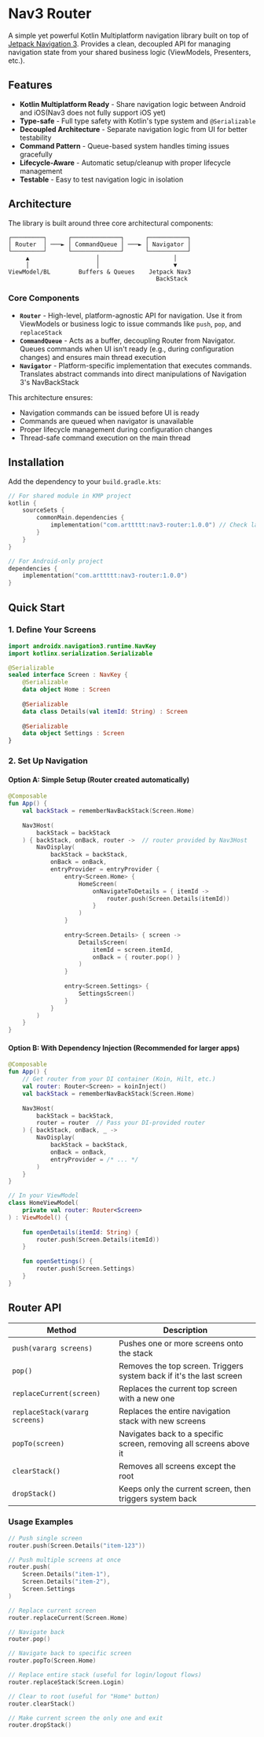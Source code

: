 # Nav3 Router

A simple yet powerful Kotlin Multiplatform navigation library built on top of [Jetpack Navigation 3](https://developer.android.com/jetpack/androidx/releases/navigation3). Provides a clean, decoupled API for managing navigation state from your shared business logic (ViewModels, Presenters, etc.).

## Features

- **Kotlin Multiplatform Ready** - Share navigation logic between Android and iOS(Nav3 does not fully support iOS yet)
- **Type-safe** - Full type safety with Kotlin's type system and `@Serializable`
- **Decoupled Architecture** - Separate navigation logic from UI for better testability
- **Command Pattern** - Queue-based system handles timing issues gracefully
- **Lifecycle-Aware** - Automatic setup/cleanup with proper lifecycle management
- **Testable** - Easy to test navigation logic in isolation

## Architecture

The library is built around three core architectural components:

```
┌─────────┐      ┌──────────────┐      ┌───────────┐
│ Router  │ ───► │ CommandQueue │ ───► │ Navigator │
└─────────┘      └──────────────┘      └───────────┘
     ▲                   │                     │
     │                   │                     ▼
ViewModel/BL        Buffers & Queues    Jetpack Nav3
                                          BackStack
```

### Core Components

- **`Router`** - High-level, platform-agnostic API for navigation. Use it from ViewModels or business logic to issue commands like `push`, `pop`, and `replaceStack`
- **`CommandQueue`** - Acts as a buffer, decoupling Router from Navigator. Queues commands when UI isn't ready (e.g., during configuration changes) and ensures main thread execution
- **`Navigator`** - Platform-specific implementation that executes commands. Translates abstract commands into direct manipulations of Navigation 3's NavBackStack

This architecture ensures:
- Navigation commands can be issued before UI is ready
- Commands are queued when navigator is unavailable
- Proper lifecycle management during configuration changes
- Thread-safe command execution on the main thread

## Installation

Add the dependency to your `build.gradle.kts`:

```kotlin
// For shared module in KMP project
kotlin {
    sourceSets {
        commonMain.dependencies {
            implementation("com.arttttt:nav3-router:1.0.0") // Check latest version
        }
    }
}

// For Android-only project
dependencies {
    implementation("com.arttttt:nav3-router:1.0.0")
}
```

## Quick Start

### 1. Define Your Screens

```kotlin
import androidx.navigation3.runtime.NavKey
import kotlinx.serialization.Serializable

@Serializable
sealed interface Screen : NavKey {
    @Serializable
    data object Home : Screen
    
    @Serializable
    data class Details(val itemId: String) : Screen
    
    @Serializable
    data object Settings : Screen
}
```

### 2. Set Up Navigation

#### Option A: Simple Setup (Router created automatically)

```kotlin
@Composable
fun App() {
    val backStack = rememberNavBackStack(Screen.Home)
    
    Nav3Host(
        backStack = backStack
    ) { backStack, onBack, router ->  // router provided by Nav3Host
        NavDisplay(
            backStack = backStack,
            onBack = onBack,
            entryProvider = entryProvider {
                entry<Screen.Home> {
                    HomeScreen(
                        onNavigateToDetails = { itemId ->
                            router.push(Screen.Details(itemId))
                        }
                    )
                }
                
                entry<Screen.Details> { screen ->
                    DetailsScreen(
                        itemId = screen.itemId,
                        onBack = { router.pop() }
                    )
                }
                
                entry<Screen.Settings> {
                    SettingsScreen()
                }
            }
        )
    }
}
```

#### Option B: With Dependency Injection (Recommended for larger apps)

```kotlin
@Composable
fun App() {
    // Get router from your DI container (Koin, Hilt, etc.)
    val router: Router<Screen> = koinInject()
    val backStack = rememberNavBackStack(Screen.Home)
    
    Nav3Host(
        backStack = backStack,
        router = router  // Pass your DI-provided router
    ) { backStack, onBack, _ ->
        NavDisplay(
            backStack = backStack,
            onBack = onBack,
            entryProvider = /* ... */
        )
    }
}

// In your ViewModel
class HomeViewModel(
    private val router: Router<Screen>
) : ViewModel() {
    
    fun openDetails(itemId: String) {
        router.push(Screen.Details(itemId))
    }
    
    fun openSettings() {
        router.push(Screen.Settings)
    }
}
```

## Router API

| Method | Description |
|--------|-------------|
| `push(vararg screens)` | Pushes one or more screens onto the stack |
| `pop()` | Removes the top screen. Triggers system back if it's the last screen |
| `replaceCurrent(screen)` | Replaces the current top screen with a new one |
| `replaceStack(vararg screens)` | Replaces the entire navigation stack with new screens |
| `popTo(screen)` | Navigates back to a specific screen, removing all screens above it |
| `clearStack()` | Removes all screens except the root |
| `dropStack()` | Keeps only the current screen, then triggers system back |

### Usage Examples

```kotlin
// Push single screen
router.push(Screen.Details("item-123"))

// Push multiple screens at once
router.push(
    Screen.Details("item-1"),
    Screen.Details("item-2"),
    Screen.Settings
)

// Replace current screen
router.replaceCurrent(Screen.Home)

// Navigate back
router.pop()

// Navigate back to specific screen
router.popTo(Screen.Home)

// Replace entire stack (useful for login/logout flows)
router.replaceStack(Screen.Login)

// Clear to root (useful for "Home" button)
router.clearStack()

// Make current screen the only one and exit
router.dropStack()
```